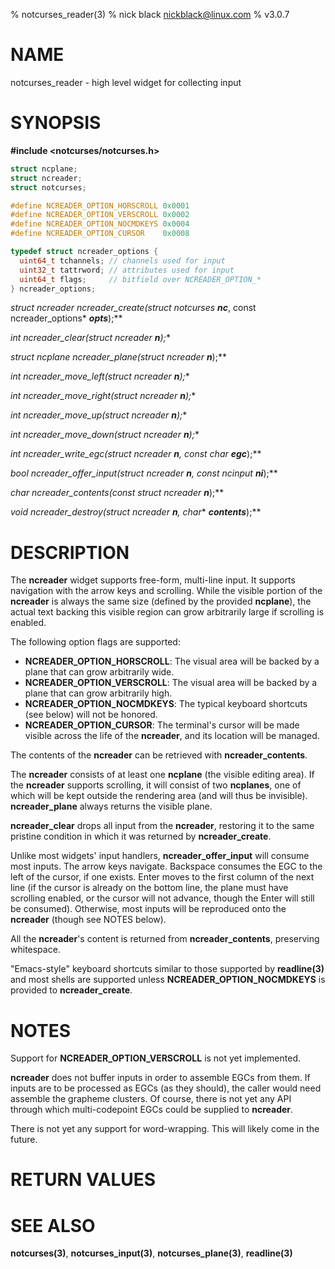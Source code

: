 % notcurses_reader(3)
% nick black <nickblack@linux.com>
% v3.0.7

# NAME

notcurses_reader - high level widget for collecting input

# SYNOPSIS

**#include <notcurses/notcurses.h>**

```c
struct ncplane;
struct ncreader;
struct notcurses;

#define NCREADER_OPTION_HORSCROLL 0x0001
#define NCREADER_OPTION_VERSCROLL 0x0002
#define NCREADER_OPTION_NOCMDKEYS 0x0004
#define NCREADER_OPTION_CURSOR    0x0008

typedef struct ncreader_options {
  uint64_t tchannels; // channels used for input
  uint32_t tattrword; // attributes used for input
  uint64_t flags;     // bitfield over NCREADER_OPTION_*
} ncreader_options;
```

**struct ncreader* ncreader_create(struct notcurses* ***nc***, const ncreader_options* ***opts***);**

**int ncreader_clear(struct ncreader* ***n***);**

**struct ncplane* ncreader_plane(struct ncreader* ***n***);**

**int ncreader_move_left(struct ncreader* ***n***);**

**int ncreader_move_right(struct ncreader* ***n***);**

**int ncreader_move_up(struct ncreader* ***n***);**

**int ncreader_move_down(struct ncreader* ***n***);**

**int ncreader_write_egc(struct ncreader* ***n***, const char* ***egc***);**

**bool ncreader_offer_input(struct ncreader* ***n***, const ncinput* ***ni***);**

**char* ncreader_contents(const struct ncreader* ***n***);**

**void ncreader_destroy(struct ncreader* ***n***, char** ***contents***);**

# DESCRIPTION

The **ncreader** widget supports free-form, multi-line input. It supports
navigation with the arrow keys and scrolling. While the visible portion of
the **ncreader** is always the same size (defined by the provided **ncplane**),
the actual text backing this visible region can grow arbitrarily large if
scrolling is enabled.

The following option flags are supported:

* **NCREADER_OPTION_HORSCROLL**: The visual area will be backed by a plane
     that can grow arbitrarily wide.
* **NCREADER_OPTION_VERSCROLL**: The visual area will be backed by a plane
     that can grow arbitrarily high.
* **NCREADER_OPTION_NOCMDKEYS**: The typical keyboard shortcuts (see below)
     will not be honored.
* **NCREADER_OPTION_CURSOR**: The terminal's cursor will be made visible across
     the life of the **ncreader**, and its location will be managed.

The contents of the **ncreader** can be retrieved with **ncreader_contents**.

The **ncreader** consists of at least one **ncplane** (the visible editing
area). If the **ncreader** supports scrolling, it will consist of two
**ncplanes**, one of which will be kept outside the rendering area (and will
thus be invisible). **ncreader_plane** always returns the visible plane.

**ncreader_clear** drops all input from the **ncreader**, restoring it to
the same pristine condition in which it was returned by **ncreader_create**.

Unlike most widgets' input handlers, **ncreader_offer_input** will consume most
inputs. The arrow keys navigate. Backspace consumes the EGC to the left of the
cursor, if one exists. Enter moves to the first column of the next line (if
the cursor is already on the bottom line, the plane must have scrolling
enabled, or the cursor will not advance, though the Enter will still be
consumed). Otherwise, most inputs will be reproduced onto the **ncreader**
(though see NOTES below).

All the **ncreader**'s content is returned from **ncreader_contents**,
preserving whitespace.

"Emacs-style" keyboard shortcuts similar to those supported by **readline(3)**
and most shells are supported unless **NCREADER_OPTION_NOCMDKEYS** is provided
to **ncreader_create**.

# NOTES

Support for **NCREADER_OPTION_VERSCROLL** is not yet implemented.

**ncreader** does not buffer inputs in order to assemble EGCs from them. If
inputs are to be processed as EGCs (as they should), the caller would need
assemble the grapheme clusters. Of course, there is not yet any API through
which multi-codepoint EGCs could be supplied to **ncreader**.

There is not yet any support for word-wrapping. This will likely come
in the future.

# RETURN VALUES

# SEE ALSO

**notcurses(3)**,
**notcurses_input(3)**,
**notcurses_plane(3)**,
**readline(3)**
